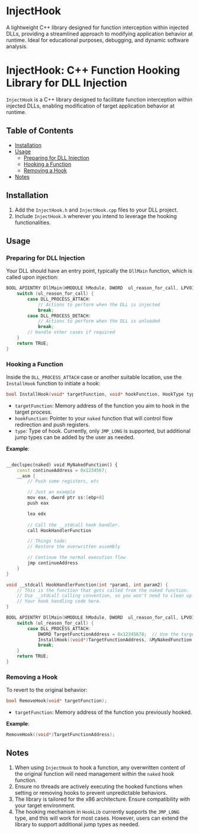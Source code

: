 # InjectHook
A lightweight C++ library designed for function interception within injected DLLs, providing a streamlined approach to modifying application behavior at runtime. Ideal for educational purposes, debugging, and dynamic software analysis.


# InjectHook: C++ Function Hooking Library for DLL Injection

`InjectHook` is a C++ library designed to facilitate function interception within injected DLLs, enabling modification of target application behavior at runtime.

## Table of Contents
- [Installation](#installation)
- [Usage](#usage)
  - [Preparing for DLL Injection](#preparing-for-dll-injection)
  - [Hooking a Function](#hooking-a-function)
  - [Removing a Hook](#removing-a-hook)
- [Notes](#notes)

## Installation

1. Add the `InjectHook.h` and `InjectHook.cpp` files to your DLL project.
2. Include `InjectHook.h` wherever you intend to leverage the hooking functionalities.

## Usage

### Preparing for DLL Injection

Your DLL should have an entry point, typically the `DllMain` function, which is called upon injection:

```cpp
BOOL APIENTRY DllMain(HMODULE hModule, DWORD  ul_reason_for_call, LPVOID lpReserved) {
    switch (ul_reason_for_call) {
        case DLL_PROCESS_ATTACH:
            // Actions to perform when the DLL is injected
            break;
        case DLL_PROCESS_DETACH:
            // Actions to perform when the DLL is unloaded
            break;
        // Handle other cases if required
    }
    return TRUE;
}
```

### Hooking a Function

Inside the `DLL_PROCESS_ATTACH` case or another suitable location, use the `InstallHook` function to initiate a hook:

```cpp
bool InstallHook(void* targetFunction, void* hookFunction, HookType type);
```

- `targetFunction`: Memory address of the function you aim to hook in the target process.
- `hookFunction`: Pointer to your `naked` function that will control flow redirection and push registers.
- `type`: Type of hook. Currently, only `JMP_LONG` is supported, but additional jump types can be added by the user as needed.

**Example**:

```cpp

__declspec(naked) void MyNakedFunction() {
    const continueAddress = 0x1234567;
    __asm {
        // Push some registers, etc

        // Just an example
        mov eax, dword ptr ss:[ebp+8]
        push eax

        lea edx
        
        // Call the __stdcall hook handler.
        call HookHandlerFunction

        // Things todo: 
        // Restore the overwritten assembly

        // Continue the normal execution flow
        jmp continueAddress
    }
}

void __stdcall HookHandlerFunction(int *param1, int param2) {
    // This is the function that gets called from the naked function.
    // Use __stdcall calling convention, so you won't need to clean up the stack
    // Your hook handling code here.
}

BOOL APIENTRY DllMain(HMODULE hModule, DWORD  ul_reason_for_call, LPVOID lpReserved) {
    switch (ul_reason_for_call) {
        case DLL_PROCESS_ATTACH:
            DWORD TargetFunctionAddress = 0x12345678;  // Use the target address of the main program
            InstallHook((void*)TargetFunctionAddress, &MyNakedFunction, HookLib::JMP_LONG);
            break;
    }
    return TRUE;
}
```

### Removing a Hook

To revert to the original behavior:

```cpp
bool RemoveHook(void* targetFunction);
```

- `targetFunction`: Memory address of the function you previously hooked.

**Example**:

```cpp
RemoveHook((void*)TargetFunctionAddress);
```

## Notes

1. When using `InjectHook` to hook a function, any overwritten content of the original function will need management within the `naked` hook function.
2. Ensure no threads are actively executing the hooked functions when setting or removing hooks to prevent unpredictable behaviors.
3. The library is tailored for the x86 architecture. Ensure compatibility with your target environment.
4. The hooking mechanism in `HookLib` currently supports the `JMP_LONG` type, and this will work for most cases. However, users can extend the library to support additional jump types as needed.